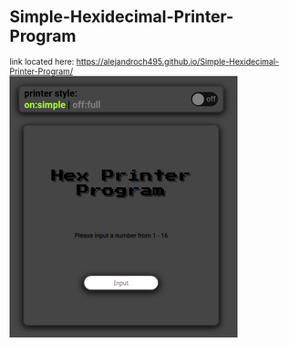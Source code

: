 # Simple-Hexidecimal-Printer-Program
link located here:
      https://alejandroch495.github.io/Simple-Hexidecimal-Printer-Program/<br>
<img src="https://raw.githubusercontent.com/alejandroch495/Simple-Hexidecimal-Printer-Program/master/image.png" width="400"  />
